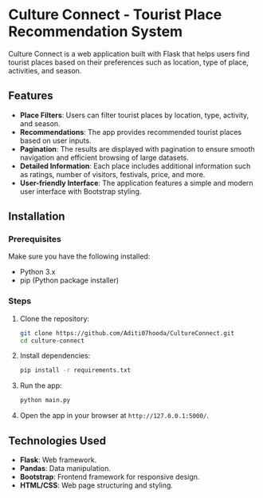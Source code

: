 # Culture Connect - Tourist Place Recommendation System

Culture Connect is a web application built with Flask that helps users find tourist places based on their preferences such as location, type of place, activities, and season.

## Features

- **Place Filters**: Users can filter tourist places by location, type, activity, and season.
- **Recommendations**: The app provides recommended tourist places based on user inputs.
- **Pagination**: The results are displayed with pagination to ensure smooth navigation and efficient browsing of large datasets.
- **Detailed Information**: Each place includes additional information such as ratings, number of visitors, festivals, price, and more.
- **User-friendly Interface**: The application features a simple and modern user interface with Bootstrap styling.

## Installation

### Prerequisites

Make sure you have the following installed:

- Python 3.x
- pip (Python package installer)

### Steps

1. Clone the repository:
    ```bash
    git clone https://github.com/Aditi07hooda/CultureConnect.git
    cd culture-connect
    ```
    
2. Install dependencies:
    ```bash
    pip install -r requirements.txt
    ```

3. Run the app:
    ```bash
    python main.py
    ```

6. Open the app in your browser at `http://127.0.0.1:5000/`.

## Technologies Used

- **Flask**: Web framework.
- **Pandas**: Data manipulation.
- **Bootstrap**: Frontend framework for responsive design.
- **HTML/CSS**: Web page structuring and styling.
